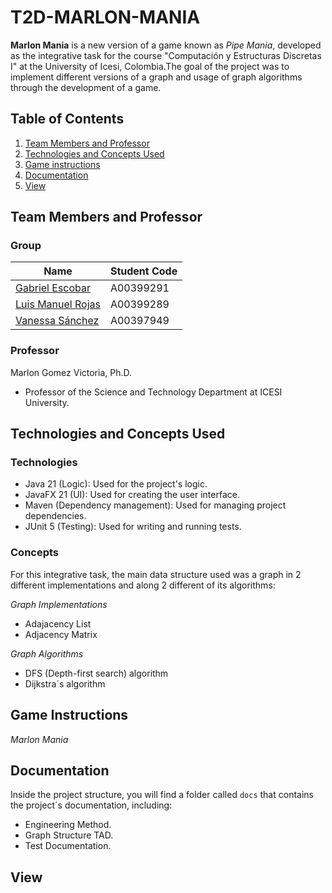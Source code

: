 # T2D-MARLON-MANIA
**Marlon Mania** is a new version of a game known as *Pipe Mania*, developed as the integrative task for the course "Computación y Estructuras Discretas I" at the University of Icesi, Colombia.The goal of the project was to implement different versions of a graph and usage of graph algorithms through the development of a game.


## Table of Contents

1. [Team Members and Professor](#team-members-and-professor)
2. [Technologies and Concepts Used](#technologies-and-concepts-used)
3. [Game instructions](#game-instructions)
4. [Documentation](#documentation)
5. [View](#view)

##  Team Members and Professor

### Group

| Name | Student Code |
| ----------- | ----------- |
| [Gabriel Escobar](https://github.com/Gab27x) | A00399291 |
| [Luis Manuel Rojas](https://github.com/Lrojas898) | A00399289 |
| [Vanessa Sánchez](https://github.com/VaSaMo) | A00397949 |

### Professor

Marlon Gomez Victoria, Ph.D.
- Professor of the Science and Technology Department at ICESI University.

## Technologies and Concepts Used

### Technologies
- Java 21 (Logic): Used for the project's logic.
- JavaFX 21 (UI): Used for creating the user interface.
- Maven (Dependency management): Used for managing project dependencies.
- JUnit 5 (Testing): Used for writing and running tests.

### Concepts
For this integrative task, the main data structure used was a graph in 2 different implementations and along 2 different of its algorithms:

*Graph Implementations*
- Adajacency List
- Adjacency Matrix

*Graph Algorithms*
- DFS (Depth-first search) algorithm
- Dijkstra´s algorithm

## Game Instructions

*Marlon Mania*

## Documentation

Inside the project structure, you will find a folder called `docs` that contains the project´s documentation, including:
- Engineering Method.
- Graph Structure TAD.
- Test Documentation.

## View



